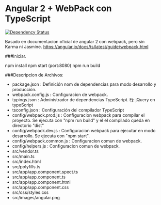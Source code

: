 # Angular 2 + WebPack con TypeScript

[![Dependency Status](https://david-dm.org/joseverdugo/simple-angula2-webpack.svg)](https://david-dm.org/joseverdugo/simple-angula2-webpack)

Basado en documentacion oficial de angular 2 con webpack, pero sin Karma ni Jasmine.
https://angular.io/docs/ts/latest/guide/webpack.html 

###Iniciar.

npm install
npm start (port:8080)
npm run build

###Descripcion de Archivos:
- package.json : Definición nom de dependencias para modo desarrollo y producción.
- webpack.config.js : Configuracion de webpack.
- typings.json : Administrador de dependencias TypeScript. Ej: jQuery en typeScript
- tsconfig.json : Configuración del compilador TypeScript 
- config/webpack.prod.js : Configuracion webpack para compilar el proyecto. Se ejecuta con "npm run build" y el el compilado queda en directorio "dist"
- config/webpack.dev.js : Configuracion webpack para ejecutar en modo desarrollo. Se ejecuta con "npm start".
- config/webpack.common.js : Configuracion comun de webpack. 
- config/helpers.js : Configuracion comun de webpack. 
- src/vendor.ts 
- src/main.ts
- src/index.html
- src/polyfills.ts
- src/app/app.component.spect.ts
- src/app/app.component.ts
- src/app/app.component.html
- src/app/app.component.css
- src/css/styles.css
- src/images/angular.png

